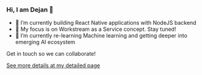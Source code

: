 ### Hi, I am Dejan 👋

- 🔭 I’m currently building React Native applications with NodeJS backend
- 🤔 My focus is on Workstream as a Service concept. Stay tuned!
- 🌱 I’m currently re-learning Machine learning and getting deeper into emerging AI ecosystem

Get in touch so we can collaborate!

[See more details at my detailed page](https://github.com/dexpetkovic/cv/blob/master/README.md)

<!--
**dexpetkovic/dexpetkovic** is a ✨ _special_ ✨ repository because its `README.md` (this file) appears on your GitHub profile.

Here are some ideas to get you started:

- 🔭 I’m currently working on ...
- 🌱 I’m currently learning ...
- 👯 I’m looking to collaborate on ...
- 🤔 I’m looking for help with ...
- 💬 Ask me about ...
- 📫 How to reach me: ...
- 😄 Pronouns: ...
- ⚡ Fun fact: ...
-->
